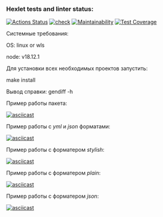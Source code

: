 ### Hexlet tests and linter status:

[![Actions Status](https://github.com/vadim2030/frontend-project-46/workflows/hexlet-check/badge.svg)](https://github.com/vadim2030/frontend-project-46/actions)
[![check](https://github.com/vadim2030/frontend-project-46/actions/workflows/main.yml/badge.svg)](https://github.com/vadim2030/frontend-project-46/actions/workflows/main.yml)
[![Maintainability](https://api.codeclimate.com/v1/badges/44227eafc54a7c63da9f/maintainability)](https://codeclimate.com/github/vadim2030/frontend-project-46/maintainability)
[![Test Coverage](https://api.codeclimate.com/v1/badges/44227eafc54a7c63da9f/test_coverage)](https://codeclimate.com/github/vadim2030/frontend-project-46/test_coverage)

Системные требования:

OS: linux or wls

node: v18.12.1

Для установки всех необходимых проектов запустить:

make install

Вывод справки: gendiff -h

Пример работы пакета:

[![asciicast](https://asciinema.org/a/3tx6pe3vGoVW9oeg1N6zjpT2T.svg)](https://asciinema.org/a/3tx6pe3vGoVW9oeg1N6zjpT2T)

Пример работы с _yml_ и _json_ форматами:

[![asciicast](https://asciinema.org/a/VcsmUuqiU3u8dccvL2ZP8cOQ5.svg)](https://asciinema.org/a/VcsmUuqiU3u8dccvL2ZP8cOQ5)

Пример работы с форматером _stylish_:

[![asciicast](https://asciinema.org/a/0t5seBDQFg084fyWfm3ZWxCEb.svg)](https://asciinema.org/a/0t5seBDQFg084fyWfm3ZWxCEb)

Пример работы с форматером _plain_:

[![asciicast]( https://asciinema.org/a/M7JfaHro8koE3iB4cOgDzIlTM.svg)]( https://asciinema.org/a/M7JfaHro8koE3iB4cOgDzIlTM)

Пример работы с форматером _json_:

[![asciicast](https://asciinema.org/a/TYturjZwXJeSo9uta8wI9YL5c.svg)](https://asciinema.org/a/TYturjZwXJeSo9uta8wI9YL5c)